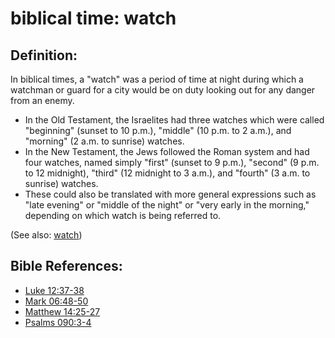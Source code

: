# biblical time: watch #

## Definition: ##

In biblical times, a "watch" was a period of time at night during which a watchman or guard for a city would be on duty looking out for any danger from an enemy.

* In the Old Testament, the Israelites had three watches which were called "beginning" (sunset to 10 p.m.), "middle" (10 p.m. to 2 a.m.), and "morning" (2 a.m. to sunrise) watches.
* In the New Testament, the Jews followed the Roman system and had four watches, named simply "first" (sunset to 9 p.m.), "second" (9 p.m. to 12 midnight), "third" (12 midnight to 3 a.m.), and "fourth" (3 a.m. to sunrise) watches.
* These could also be translated with more general expressions such as "late evening" or "middle of the night" or "very early in the morning," depending on which watch is being referred to.

(See also: [watch](../other/watch.md))

## Bible References: ##

* [Luke 12:37-38](https://door43.org/en/bible/notes/luk/12/37)
* [Mark 06:48-50](https://door43.org/en/bible/notes/mrk/06/48)
* [Matthew 14:25-27](https://door43.org/en/bible/notes/mat/14/25)
* [Psalms 090:3-4](https://door43.org/en/bible/notes/psa/090/003)


